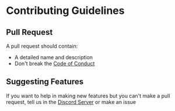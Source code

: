 # Contributing Guidelines

## Pull Request

A pull request should contain:

* A detailed name and description
* Don't break the [Code of Conduct](https://github.com/h-projects/gasbot/blob/master/CODE_OF_CONDUCT.md)

## Suggesting Features

If you want to help in making new features but you can't make a pull request, tell us in the [Discord Server](https://discord.gg/AbUw9fh) or make an issue
